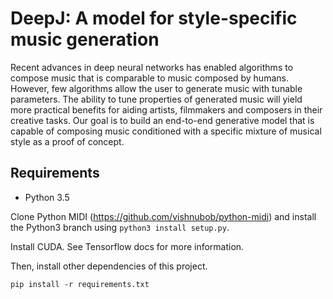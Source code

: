 # DeepJ: A model for style-specific music generation
Recent advances in deep neural networks has enabled algorithms to compose music that is comparable to music composed by humans. However, few algorithms allow the user to generate music with tunable parameters. The ability to tune properties of generated music will yield more practical benefits for aiding artists, filmmakers and composers in their creative tasks. Our goal is to build an end-to-end generative model that is capable of composing music conditioned with a specific mixture of musical style as a proof of concept.

## Requirements
- Python 3.5

Clone Python MIDI (https://github.com/vishnubob/python-midi) and install the
Python3 branch using `python3 install setup.py`.

Install CUDA. See Tensorflow docs for more information.

Then, install other dependencies of this project.
```
pip install -r requirements.txt
```
